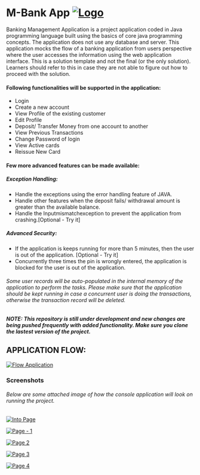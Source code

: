 # M-Bank App [![Logo](https://i.ibb.co/89FrYmC/resize-1639398808159694499-Screenshotfrom20211213175026.png "Logo")](https://ibb.co/L14xN0F "Logo")
Banking Management Application is a project application coded in Java programming language built using the basics of core java programming concepts. The application does not use any database and server. This application mocks the flow of a banking application from users perspective where the user accesses the information using the web application interface. This is a solution template and not the final (or the only solution). Learners should refer to this in case they are not able to figure out how to proceed with the solution. 
 
#### Following functionalities will be supported in the application:
- Login 
- Create a new account
- View Profile of the existing customer
- Edit Profile 
- Deposit/ Transfer Money from one account to another
- View Previous Transactions
- Change Password of login
- View Active cards
- Reissue New Card 
 
#### Few more advanced features can be made available:
##### Exception Handling: 
- Handle the exceptions using the error handling feature of JAVA.
- Handle other features when the deposit fails/ withdrawal amount is greater than the available balance.
- Handle the Inputmismatchexception to prevent the application from crashing.[Optional - Try it]
 
##### Advanced Security: 
- If the application is keeps running for more than 5 minutes, then the user is out of the application. [Optional - Try it] 
- Concurrently three times the pin is wrongly entered, the application is blocked for the user is out of the application.
 
###### Some user records will be auto-populated in the internal memory of the application to perform the tasks. Please make sure that the application should be kept running in case a concurrent user is doing the transactions, otherwise the transaction record will be deleted.

#####  NOTE: This repository is still under development and new changes are being pushed frequently with added functionality. Make sure you clone the lastest version of the project.

## APPLICATION FLOW:

[![Flow Application](https://i.ibb.co/SPXs8dQ/Application-flow.png "Into Page")](https://ibb.co/fHwG62x "FLow Application")

### Screenshots

###### Below are some attached image of how the console application will look on running the project.

[![Into Page](https://i.ibb.co/JHJF6Ks/Screenshot-from-2021-12-13-17-50-17.png "Into Page")](https://ibb.co/TkBvSbK "Into Page")

[![Page - 1](https://i.ibb.co/6RzyctZ/Screenshot-from-2021-12-13-17-51-57.png "Page - 1")](https://ibb.co/pvc16KP "Page - 1")

[![Page 2](https://i.ibb.co/zncmrR7/Screenshot-from-2021-12-13-17-52-28.png "Page 2")](https://ibb.co/qyGDdsW "Page 2")

[![Page 3](https://i.ibb.co/gmCtLh5/Screenshot-from-2021-12-13-17-53-40.png "Page 3")](https://ibb.co/tQ5YTF7 "Page 3")

[![Page 4](https://i.ibb.co/GC4CC1X/Screenshot-from-2021-12-13-17-54-03.png "Page 4")](https://ibb.co/VMcMMhd "Page 4")


